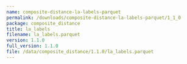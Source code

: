 ```yaml
---
name: composite-distance-la-labels-parquet
permalink: /downloads/composite-distance-la-labels-parquet/1_1_0
package: composite_distance
title: la_labels
filename: la_labels.parquet
version: 1.1.0
full_version: 1.1.0
file: /data/composite_distance/1.1.0/la_labels.parquet
---
```

